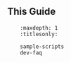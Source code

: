 This Guide
----------

``` toctree::
    :maxdepth: 1
    :titlesonly:

    sample-scripts
    dev-faq
```
